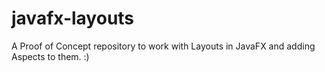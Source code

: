 # javafx-layouts
A Proof of Concept repository to work with Layouts in JavaFX and adding Aspects to them. :)
